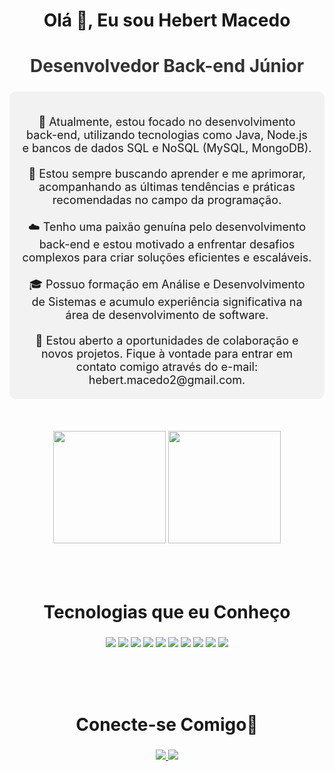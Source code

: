 <div align="center">
  <h2 style="font-size: 28px; font-weight: bold;">Olá 👋, Eu sou Hebert Macedo</h2>
</div>

<div align="center">
  <h2 style="font-size: 28px; font-weight: bold; color: #333;">Desenvolvedor Back-end Júnior</h2>
  <div style="background-color: #f2f2f2; padding: 20px; border-radius: 10px; margin-bottom: 20px; max-width: 600px; margin: 0 auto;">
    <p style="font-size: 18px; margin-bottom: 20px;">
      🚀 Atualmente, estou focado no desenvolvimento back-end, utilizando tecnologias como Java, Node.js e bancos de dados SQL e NoSQL (MySQL, MongoDB).
    </p>
    <p style="font-size: 18px; margin-bottom: 20px;">
      🌱 Estou sempre buscando aprender e me aprimorar, acompanhando as últimas tendências e práticas recomendadas no campo da programação.
    </p>
    <p style="font-size: 18px; margin-bottom: 20px;">
      ☁️ Tenho uma paixão genuína pelo desenvolvimento back-end e estou motivado a enfrentar desafios complexos para criar soluções eficientes e escaláveis.
    </p>
    <p style="font-size: 18px; margin-bottom: 20px;">
      🎓 Possuo formação em Análise e Desenvolvimento de Sistemas e acumulo experiência significativa na área de desenvolvimento de software.
    </p>
    <p style="font-size: 18px; margin-bottom: 0;">
      📝 Estou aberto a oportunidades de colaboração e novos projetos. Fique à vontade para entrar em contato comigo através do e-mail: hebert.macedo2@gmail.com.
    </p>
  </div>
</div>

<div align="center">
  <br><br><br>
  <img loading="lazy" height="180em" src="https://github-readme-stats.vercel.app/api/top-langs/?username=HebertMacedo&layout=compact&langs_count=7&theme=dracula"/>
  <img loading="lazy" height="180em" src="https://github-readme-stats.vercel.app/api?username=HebertMacedo&show_icons=true&theme=dracula&include_all_commits=true&count_private=true"/>
</div>

<div align="center">
  <br><br><br>
  <h2 style="font-size: 28px; font-weight: bold;">Tecnologias que eu Conheço</h2>
  <p>
    <img loading="lazy" src="https://img.icons8.com/color/96/000000/java-coffee-cup-logo--v1.png"/>
    <img loading="lazy" src="https://img.icons8.com/color/96/000000/nodejs.png"/>
    <img loading="lazy" src="https://img.icons8.com/fluency/96/000000/mysql-logo.png"/>
    <img loading="lazy" src="https://img.icons8.com/color/96/000000/sql.png"/>
    <img loading="lazy" src="https://img.icons8.com/color/96/000000/mongodb.png"/>
    <img loading="lazy" src="https://img.icons8.com/color/96/000000/git.png"/>
    <img loading="lazy" src="https://img.icons8.com/fluency/96/000000/github.png"/>
    <img loading="lazy" src="https://img.icons8.com/color/96/000000/kubernetes.png"/>
    <img loading="lazy" src="https://img.icons8.com/color/96/000000/express.png"/>
    <img loading="lazy" src="https://img.icons8.com/color/96/000000/nextjs.png"/>
  </p>
</div>

<div align="center">
  <br><br><br>
  <h2 style="font-size: 28px; font-weight: bold;">Conecte-se Comigo🤝</h2>
</div>

<div align="center">
  <a href="mailto:hebert.macedo2@gmail.com">
    <img loading="lazy" src="https://img.shields.io/badge/Gmail-D14836?style=for-the-badge&logo=gmail&logoColor=white" target="_blank">
  </a>
  <a href="https://www.linkedin.com/in/hebert-macedo/" target="_blank">
    <img loading="lazy" src="https://img.shields.io/badge/-LinkedIn-%230077B5?style=for-the-badge&logo=linkedin&logoColor=white" target="_blank">
  </a>
</div>
